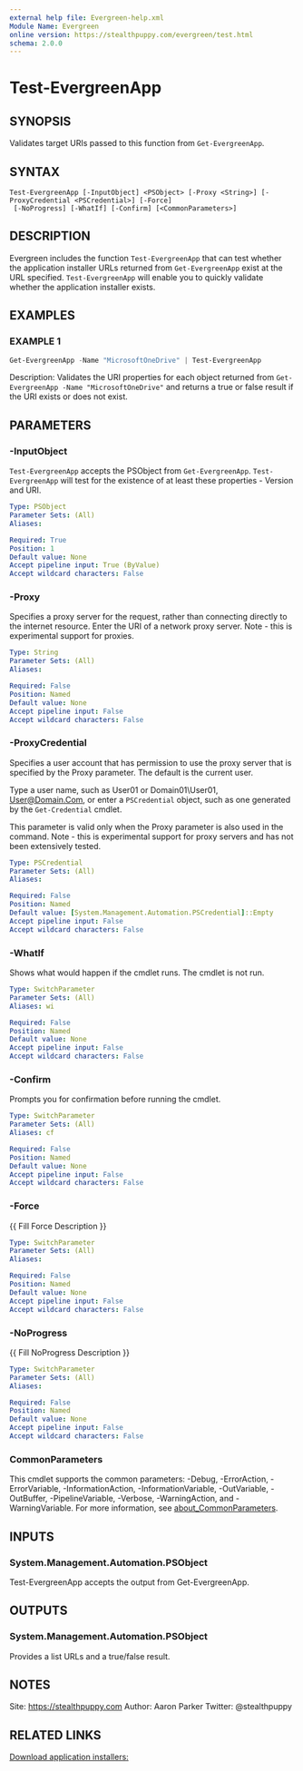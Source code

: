 ```yaml
---
external help file: Evergreen-help.xml
Module Name: Evergreen
online version: https://stealthpuppy.com/evergreen/test.html
schema: 2.0.0
---
```


# Test-EvergreenApp

## SYNOPSIS

Validates target URIs passed to this function from `Get-EvergreenApp`.

## SYNTAX

```
Test-EvergreenApp [-InputObject] <PSObject> [-Proxy <String>] [-ProxyCredential <PSCredential>] [-Force]
 [-NoProgress] [-WhatIf] [-Confirm] [<CommonParameters>]
```

## DESCRIPTION

Evergreen includes the function `Test-EvergreenApp` that can test whether the application installer URLs returned from `Get-EvergreenApp` exist at the URL specified. `Test-EvergreenApp` will enable you to quickly validate whether the application installer exists.

## EXAMPLES

### EXAMPLE 1

```powershell
Get-EvergreenApp -Name "MicrosoftOneDrive" | Test-EvergreenApp
```

Description:
Validates the URI properties for each object returned from `Get-EvergreenApp -Name "MicrosoftOneDrive"` and returns a true or false result if the URI exists or does not exist.

## PARAMETERS

### -InputObject

`Test-EvergreenApp` accepts the PSObject from `Get-EvergreenApp`. `Test-EvergreenApp` will test for the existence of at least these properties - Version and URI.

```yaml
Type: PSObject
Parameter Sets: (All)
Aliases:

Required: True
Position: 1
Default value: None
Accept pipeline input: True (ByValue)
Accept wildcard characters: False
```

### -Proxy

Specifies a proxy server for the request, rather than connecting directly to the internet resource. Enter the URI of a network proxy server. Note - this is experimental support for proxies.

```yaml
Type: String
Parameter Sets: (All)
Aliases:

Required: False
Position: Named
Default value: None
Accept pipeline input: False
Accept wildcard characters: False
```

### -ProxyCredential

Specifies a user account that has permission to use the proxy server that is specified by the Proxy parameter. The default is the current user.

Type a user name, such as User01 or Domain01\User01, User@Domain.Com, or enter a `PSCredential` object, such as one generated by the `Get-Credential` cmdlet.

This parameter is valid only when the Proxy parameter is also used in the command. Note - this is experimental support for proxy servers and has not been extensively tested.

```yaml
Type: PSCredential
Parameter Sets: (All)
Aliases:

Required: False
Position: Named
Default value: [System.Management.Automation.PSCredential]::Empty
Accept pipeline input: False
Accept wildcard characters: False
```

### -WhatIf

Shows what would happen if the cmdlet runs.
The cmdlet is not run.

```yaml
Type: SwitchParameter
Parameter Sets: (All)
Aliases: wi

Required: False
Position: Named
Default value: None
Accept pipeline input: False
Accept wildcard characters: False
```

### -Confirm

Prompts you for confirmation before running the cmdlet.

```yaml
Type: SwitchParameter
Parameter Sets: (All)
Aliases: cf

Required: False
Position: Named
Default value: None
Accept pipeline input: False
Accept wildcard characters: False
```

### -Force

{{ Fill Force Description }}

```yaml
Type: SwitchParameter
Parameter Sets: (All)
Aliases:

Required: False
Position: Named
Default value: None
Accept pipeline input: False
Accept wildcard characters: False
```

### -NoProgress

{{ Fill NoProgress Description }}

```yaml
Type: SwitchParameter
Parameter Sets: (All)
Aliases:

Required: False
Position: Named
Default value: None
Accept pipeline input: False
Accept wildcard characters: False
```

### CommonParameters

This cmdlet supports the common parameters: -Debug, -ErrorAction, -ErrorVariable, -InformationAction, -InformationVariable, -OutVariable, -OutBuffer, -PipelineVariable, -Verbose, -WarningAction, and -WarningVariable. For more information, see [about_CommonParameters](http://go.microsoft.com/fwlink/?LinkID=113216).

## INPUTS

### System.Management.Automation.PSObject

Test-EvergreenApp accepts the output from Get-EvergreenApp.

## OUTPUTS

### System.Management.Automation.PSObject

Provides a list URLs and a true/false result.

## NOTES

Site: https://stealthpuppy.com
Author: Aaron Parker
Twitter: @stealthpuppy

## RELATED LINKS

[Download application installers:](https://stealthpuppy.com/evergreen/test.html)

